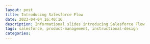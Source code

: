 ```yaml
---
layout: post
title: Introducing Salesforce Flow
date: 2023-04-04 16:40:16
description: Informational slides introducing Salesforce Flow
tags: salesforce, product-management, instructional-design
categories:
---
```

